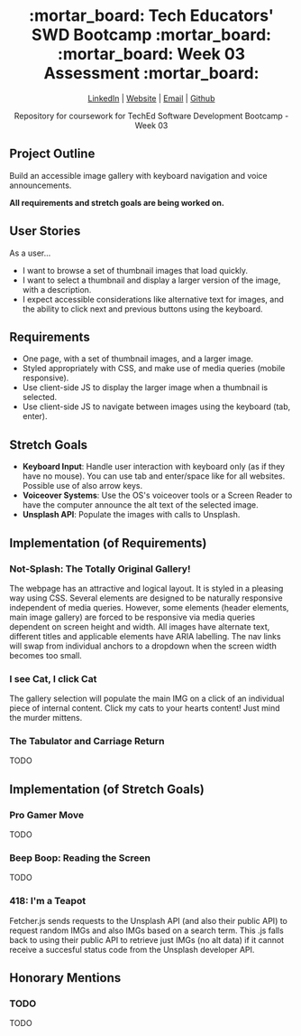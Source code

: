 <div align="center">
  <h1>:mortar_board: Tech Educators' SWD Bootcamp :mortar_board:<br/>:mortar_board: Week 03 Assessment :mortar_board:</h1>
  <p>
    <a href="http://www.LinkedIn.com/in/kevin-barr1988">LinkedIn</a> |
    <a href="http://kjb88.github.io">Website</a> |
    <a href="mailto:kevinbarr.business@gmail.com">Email</a> |
    <a href="https://github.com/KJB88">Github</a>
  </p>
<p>
  Repository for coursework for TechEd Software Development Bootcamp - Week 03
</p>
</div>
<section>
<h2>Project Outline</h2>
<p>Build an accessible image gallery with keyboard navigation and voice announcements.</p>
  <p><b>All requirements and stretch goals are being worked on.</b></p>
</section>
<section>
<h2>User Stories</h2>
  As a user...
<ul>
<li>I want to browse a set of thumbnail images that load quickly.</li>
  <li>I want to select a thumbnail and display a larger version of the image, with a description.</li>
  <li>I expect accessible considerations like alternative text for images, and the ability to click next and previous buttons using the keyboard.</li>
</ul>
</section>
<section>
<h2>Requirements</h2>
<ul>
<li>One page, with a set of thumbnail images, and a larger image.</li>
  <li>Styled appropriately with CSS, and make use of media queries (mobile responsive).</li>
  <li>Use client-side JS to display the larger image when a thumbnail is selected.</li>
  <li>Use client-side JS to navigate between images using the keyboard (tab, enter).</li>
</ul>
</section>
<section>
<h2>Stretch Goals</h2>
<ul>
<li><b>Keyboard Input</b>: Handle user interaction with keyboard only (as if they have no mouse). You can use tab and enter/space like for all websites. Possible use of also arrow keys.</li>
  <li><b>Voiceover Systems</b>: Use the OS's voiceover tools or a Screen Reader to have the computer announce the alt text of the selected image.</li>
  <li><b>Unsplash API</b>: Populate the images with calls to Unsplash.</li>
</ul>
</section>
<section>
<h2>Implementation (of Requirements)</h2>
  <h3>Not-Splash: The Totally Original Gallery!</h3>
  <p>The webpage has an attractive and logical layout. It is styled in a pleasing way using CSS. Several elements are designed to be naturally responsive independent of media queries. However, some elements (header elements, main image gallery) are forced to be responsive via media queries dependent on screen height and width. All images have alternate text, different titles and applicable elements have ARIA labelling. The nav links will swap from individual anchors to a dropdown when the screen width becomes too small.</p>
    <h3>I see Cat, I click Cat</h3>
  <p>The gallery selection will populate the main IMG on a click of an individual piece of internal content. Click my cats to your hearts content! Just mind the murder mittens.</p>
      <h3>The Tabulator and Carriage Return</h3>
  <p>TODO</p>
</section>
<section>
  <h2>Implementation (of Stretch Goals)</h2>
  <h3>Pro Gamer Move</h3>
  <p>TODO</p>
    <h3>Beep Boop: Reading the Screen</h3>
    <p>TODO</p>
      <h3>418: I'm a Teapot</h3>
      <p>Fetcher.js sends requests to the Unsplash API (and also their public API) to request random IMGs and also IMGs based on a search term. This .js falls back to using their public API to retrieve just IMGs (no alt data) if it cannot receive a succesful status code from the Unsplash developer API.</p>
</section>
<section>
  <h2>Honorary Mentions</h2>
  <h3>TODO</h3>
  TODO
</section>
